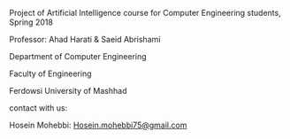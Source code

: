 
Project of Artificial Intelligence course for Computer Engineering students, Spring 2018


Professor: Ahad Harati & Saeid Abrishami

Department of Computer Engineering

Faculty of Engineering

Ferdowsi University of Mashhad




contact with us:


Hosein Mohebbi: Hosein.mohebbi75@gmail.com

